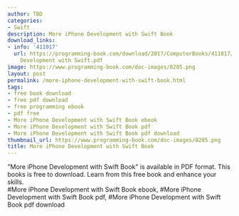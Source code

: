 ```yaml
---
author: TBD
categories:
- Swift
description: More iPhone Development with Swift Book
download_links:
- info: '411017'
  url: https://programming-book.com/download/2017/ComputerBooks/411017/More iPhone
    Development with Swift.pdf
image: https://www.programming-book.com/doc-images/8285.png
layout: post
permalink: /more-iphone-development-with-swift-book.html
tags:
- free book download
- free pdf download
- free programming ebook
- pdf free
- More iPhone Development with Swift Book ebook
- More iPhone Development with Swift Book pdf
- More iPhone Development with Swift Book pdf download
thumbnail_url: https://www.programming-book.com/doc-images/8285.png
title: More iPhone Development with Swift Book
---
```


 
<div class="item-desc text-justify">
  "More iPhone Development with Swift Book" is available in PDF format. This books is free to download. Learn from this free book and enhance your skills.
  <br>
  #More iPhone Development with Swift Book ebook, #More iPhone Development with Swift Book pdf, #More iPhone Development with Swift Book pdf download
</div>
